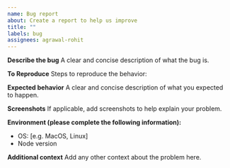 ```yaml
---
name: Bug report
about: Create a report to help us improve
title: ""
labels: bug
assignees: agrawal-rohit
---
```


**Describe the bug**
A clear and concise description of what the bug is.

**To Reproduce**
Steps to reproduce the behavior:

**Expected behavior**
A clear and concise description of what you expected to happen.

**Screenshots**
If applicable, add screenshots to help explain your problem.

**Environment (please complete the following information):**

- OS: [e.g. MacOS, Linux]
- Node version

**Additional context**
Add any other context about the problem here.
